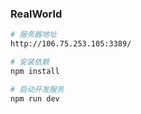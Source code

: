 ### RealWorld

```sh
# 服务器地址
http://106.75.253.105:3389/

# 安装依赖
npm install

# 启动开发服务
npm run dev
```
